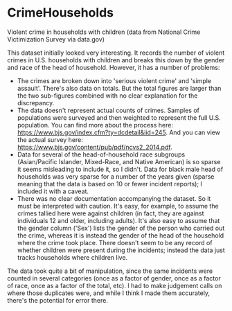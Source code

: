 # CrimeHouseholds
Violent crime in households with children (data from National Crime Victimization Survey via data.gov)

This dataset initially looked very interesting. It records the number of violent crimes in U.S. households with children and breaks this down by the gender and race of the head of household. However, it has a number of problems:
* The crimes are broken down into 'serious violent crime' and 'simple assault'. There's also data on totals. But the total figures are larger than the two sub-figures combined with no clear explanation for the discrepancy. 
* The data doesn't represent actual counts of crimes. Samples of populations were surveyed and then weighted to represent the full U.S. population. You can find more about the process here: https://www.bjs.gov/index.cfm?ty=dcdetail&iid=245. And you can view the actual survey here: https://www.bjs.gov/content/pub/pdf/ncvs2_2014.pdf.
* Data for several of the head-of-household race subgroups (Asian/Pacific Islander, Mixed-Race, and Native American) is so sparse it seems misleading to include it, so I didn't. Data for black male head of households was very sparse for a number of the years given (sparse meaning that the data is based on 10 or fewer incident reports); I included it with a caveat.
* There was no clear documentation accompanying the dataset. So it must be interpreted with caution. It's easy, for example, to assume the crimes tallied here were against children (in fact, they are against individuals 12 and older, including adults). It's also easy to assume that the gender column ('Sex') lists the gender of the person who carried out the crime, whereas it is instead the gender of the head of the household where the crime took place. There doesn't seem to be any record of whether children were present during the incidents; instead the data just tracks households where children live.

The data took quite a bit of manipulation, since the same incidents were counted in several categories (once as a factor of gender, once as a factor of race, once as a factor of the total, etc). I had to make judgement calls on where those duplicates were, and while I think I made them accurately, there's the potential for error there. 


